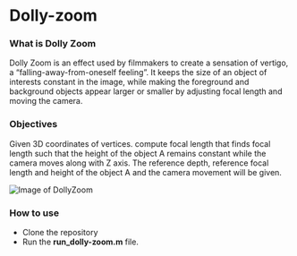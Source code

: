 # Dolly-zoom

### What is Dolly Zoom ###
Dolly Zoom is an effect used by filmmakers to create a sensation of vertigo, a “falling-away-from-oneself feeling”. It keeps the size of an object of interests constant in the image, while making the foreground and background objects appear larger or smaller by adjusting focal length and moving the camera.

### Objectives ###
Given 3D coordinates of vertices. compute focal length that finds focal length such that the height of the object A remains constant while the camera moves along with Z axis. The reference depth, reference focal length and height of the object A and the camera movement will be given.

![Image of DollyZoom](https://github.com/rohan-khaire25/Dolly-zoom/images/DollyZoom.png)

### How to use ###
* Clone the repository
* Run the **run_dolly-zoom.m** file.
